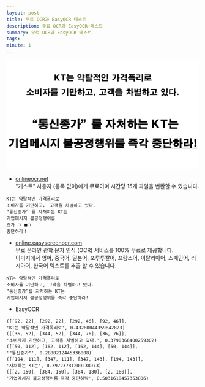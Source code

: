 ```yaml
---
layout: post
title: 무료 OCR과 EasyOCR 테스트
description: 무료 OCR과 EasyOCR 테스트
summary: 무료 OCR과 EasyOCR 테스트
tags: 
minute: 1
---
```

![슬라이드1](/assets/images/%EC%8A%AC%EB%9D%BC%EC%9D%B4%EB%93%9C1.jpg)

-  [onlineocr.net](https://www.onlineocr.net/)  
"게스트" 사용자 (등록 없이)에게 무료이며 시간당 15개 파일을 변환할 수 있습니다.  
```
KT는 약탈적인 가격폭리로 
소비자를 기만하고， 고객을 차별하고 있다． 
“통신종가” 를 자처하는 KT는 
기업메시지 불공정행위를 
즈가 ㄱ ■ㄱ 
중단하라！ 
```
- [online.easyscreenocr.com](https://online.easyscreenocr.com/kr)  
무료 온라인 광학 문자 인식 (OCR) 서비스를 100% 무료로 제공합니다.  
이미지에서 영어, 중국어, 일본어, 포루투칼어, 프랑스어, 이탈리아어, 스페인어, 러시아어, 한국어 텍스트를 추출 할 수 있습니다.  
```
KT는 약탈적인 가격폭리로
소비자를 기만하고, 고객을 차별하고 있다.
“통신종가”를 자처하는 KT는
기업메시지 불공정행위를 즉각 중단하라!
```
- EasyOCR  
```
([[92, 22], [292, 22], [292, 46], [92, 46]], 
'KT는 악달적인 가격쪽리로', 0.43280044359842823)
([[36, 52], [344, 52], [344, 76], [36, 76]], 
'소비자지 기만하고, 고객올 차별하고 있다.', 0.3790366400259302)
([[50, 112], [162, 112], [162, 144], [50, 144]], 
'"통신증가"', 0.2880212445336808)
([[194, 111], [347, 111], [347, 143], [194, 143]], 
'자처하는 KT는', 0.39723781209238973)
([[2, 150], [384, 150], [384, 180], [2, 180]], 
'기업메시지 불공정행위름 즉각 중단하락', 0.5031618457353806)
```